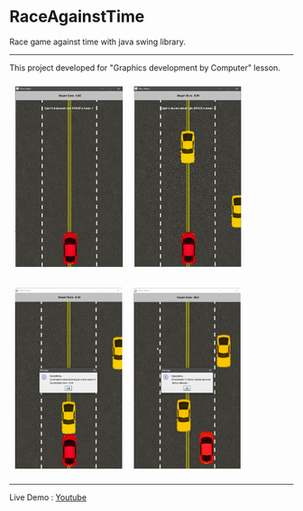 # RaceAgainstTime
Race game against time with java swing library.
<hr>
This project developed for "Graphics development by Computer" lesson.

  <img src="./screenshots/1.png" height="320px" style="padding:10px"/><img src="./screenshots/2.png" height="320px" style="padding:10px"/>
  
  <img src="./screenshots/3.png" height="320px" style="padding:10px"/><img src="./screenshots/4.png" height="320px" style="padding:10px"/>
  
<hr>

Live Demo : [Youtube](https://youtu.be/JstkmxYzoNA)
